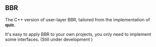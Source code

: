 ## BBR

The C++ version of user-layer BBR, tailored from the implementation of **quic**.

It's easy to apply BBR to your own projects, you only need to implement some interfaces. (Still under development )
